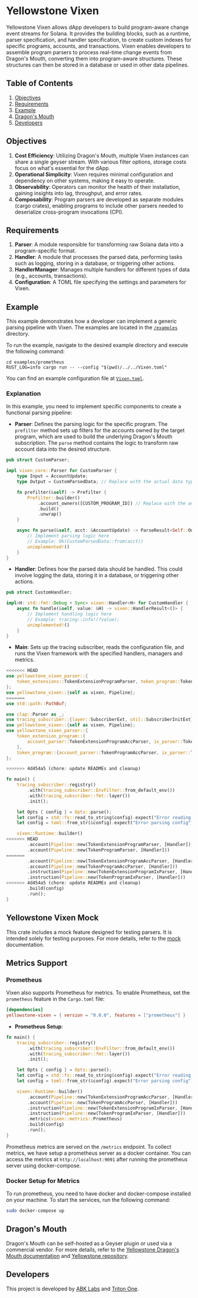 # Yellowstone Vixen

Yellowstone Vixen allows dApp developers to build program-aware change event streams for Solana. It provides the building blocks, such as a runtime, parser specification, and handler specification, to create custom indexes for specific programs, accounts, and transactions. Vixen enables developers to assemble program parsers to process real-time change events from Dragon's Mouth, converting them into program-aware structures. These structures can then be stored in a database or used in other data pipelines.

## Table of Contents

1. [Objectives](#objectives)
2. [Requirements](#requirements)
3. [Example](#example)
4. [Dragon's Mouth](#dragonsmouth)
5. [Developers](#developers)

## Objectives

1. **Cost Efficiency**: Utilizing Dragon's Mouth, multiple Vixen instances can share a single geyser stream. With various filter options, storage costs focus on what's essential for the dApp.
2. **Operational Simplicity**: Vixen requires minimal configuration and dependency on other systems, making it easy to operate.
3. **Observability**: Operators can monitor the health of their installation, gaining insights into lag, throughput, and error rates.
4. **Composability**: Program parsers are developed as separate modules (cargo crates), enabling programs to include other parsers needed to deserialize cross-program invocations (CPI).

## Requirements

1. **Parser**: A module responsible for transforming raw Solana data into a program-specific format.
2. **Handler**: A module that processes the parsed data, performing tasks such as logging, storing in a database, or triggering other actions.
3. **HandlerManager**: Manages multiple handlers for different types of data (e.g., accounts, transactions).
4. **Configuration**: A TOML file specifying the settings and parameters for Vixen.

## Example

This example demonstrates how a developer can implement a generic parsing pipeline with Vixen. The examples are located in the [`/examples`](/examples) directory.

To run the example, navigate to the desired example directory and execute the following command:

```
cd examples/prometheus
RUST_LOG=info cargo run -- --config "$(pwd)/../../Vixen.toml"
```

You can find an example configuration file at [`Vixen.toml`](/Vixen.toml).

### Explanation

In this example, you need to implement specific components to create a functional parsing pipeline:

- **Parser**: Defines the parsing logic for the specific program. The `prefilter` method sets up filters for the accounts owned by the target program, which are used to build the underlying Dragon's Mouth subscription. The `parse` method contains the logic to transform raw account data into the desired structure.

```rust
pub struct CustomParser;

impl vixen_core::Parser for CustomParser {
    type Input = AccountUpdate;
    type Output = CustomParsedData; // Replace with the actual data type

    fn prefilter(&self) -> Prefilter {
        Prefilter::builder()
            .account_owners([CUSTOM_PROGRAM_ID]) // Replace with the actual program ID
            .build()
            .unwrap()
    }

    async fn parse(&self, acct: &AccountUpdate) -> ParseResult<Self::Output> {
        // Implement parsing logic here
        // Example: Ok(CustomParsedData::from(acct))
        unimplemented!()
    }
}
```

- **Handler**: Defines how the parsed data should be handled. This could involve logging the data, storing it in a database, or triggering other actions.

```rust
pub struct CustomHandler;

impl<H: std::fmt::Debug + Sync> vixen::Handler<H> for CustomHandler {
    async fn handle(&self, value: &H) -> vixen::HandlerResult<()> {
        // Implement handling logic here
        // Example: tracing::info!(?value);
        unimplemented!()
    }
}
```

- **Main**: Sets up the tracing subscriber, reads the configuration file, and runs the Vixen framework with the specified handlers, managers and metrics.

```rust
<<<<<<< HEAD
use yellowstone_vixen_parser::{
    token_extensions::TokenExtensionProgramParser, token_program::TokenProgramParser,
};
use yellowstone_vixen::{self as vixen, Pipeline};
=======
use std::path::PathBuf;

use clap::Parser as _;
use tracing_subscriber::{layer::SubscriberExt, util::SubscriberInitExt};
use yellowstone_vixen::{self as vixen, Pipeline};
use yellowstone_vixen_parser::{
    token_extension_program::{
        account_parser::TokenExtensionProgramAccParser, ix_parser::TokenExtensionProgramIxParser,
    },
    token_program::{account_parser::TokenProgramAccParser, ix_parser::TokenProgramIxParser},
};

>>>>>>> 4d454a5 (chore: update READMEs and cleanup)

fn main() {
    tracing_subscriber::registry()
        .with(tracing_subscriber::EnvFilter::from_default_env())
        .with(tracing_subscriber::fmt::layer())
        .init();

    let Opts { config } = Opts::parse();
    let config = std::fs::read_to_string(config).expect("Error reading config file");
    let config = toml::from_str(&config).expect("Error parsing config");

    vixen::Runtime::builder()
<<<<<<< HEAD
        .account(Pipeline::new(TokenExtensionProgramParser, [Handler]))
        .account(Pipeline::new(TokenProgramParser, [Handler]))
=======
        .account(Pipeline::new(TokenExtensionProgramAccParser, [Handler]))
        .account(Pipeline::new(TokenProgramAccParser, [Handler]))
        .instruction(Pipeline::new(TokenExtensionProgramIxParser, [Handler]))
        .instruction(Pipeline::new(TokenProgramIxParser, [Handler]))
>>>>>>> 4d454a5 (chore: update READMEs and cleanup)
        .build(config)
        .run();
}
```

## Yellowstone Vixen Mock

This crate includes a mock feature designed for testing parsers. It is intended solely for testing purposes. For more details, refer to the [mock](crates/mock/README.md) documentation.

## Metrics Support

### Prometheus

Vixen also supports Prometheus for metrics. To enable Prometheus, set the `prometheus` feature in the `Cargo.toml` file:

```toml
[dependencies]
yellowstone-vixen = { version = "0.0.0", features = ["prometheus"] }
```

- **Prometheus Setup**:

```rust
fn main() {
    tracing_subscriber::registry()
        .with(tracing_subscriber::EnvFilter::from_default_env())
        .with(tracing_subscriber::fmt::layer())
        .init();

    let Opts { config } = Opts::parse();
    let config = std::fs::read_to_string(config).expect("Error reading config file");
    let config = toml::from_str(&config).expect("Error parsing config");

    vixen::Runtime::builder()
        .account(Pipeline::new(TokenExtensionProgramAccParser, [Handler]))
        .account(Pipeline::new(TokenProgramAccParser, [Handler]))
        .instruction(Pipeline::new(TokenExtensionProgramIxParser, [Handler]))
        .instruction(Pipeline::new(TokenProgramIxParser, [Handler]))
        .metrics(vixen::metrics::Prometheus)
        .build(config)
        .run();
}
```

Prometheus metrics are served on the `/metrics` endpoint. To collect metrics, we have setup a prometheus server as a docker container. You can access the metrics at `http://localhost:9091` after running the prometheus server using docker-compose.

### Docker Setup for Metrics

To run prometheus, you need to have docker and docker-compose installed on your machine. To start the services, run the following command:

```bash
sudo docker-compose up
```

## Dragon's Mouth

Dragon's Mouth can be self-hosted as a Geyser plugin or used via a commercial vendor. For more details, refer to the [Yellowstone Dragon's Mouth documentation](https://docs.triton.one/project-yellowstone/dragons-mouth-grpc-subscriptions) and [Yellowstone repository](https://github.com/rpcpool/yellowstone-grpc).

## Developers

This project is developed by [ABK Labs](https://abklabs.com/) and [Triton One](https://triton.one/).
